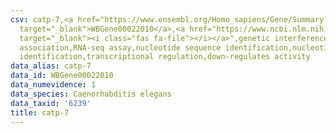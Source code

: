 ```yaml
---
csv: catp-7,<a href="https://www.ensembl.org/Homo_sapiens/Gene/Summary?db=core;g=WBGene00022010"
  target="_blank">WBGene00022010</a>,<a href="https://www.ncbi.nlm.nih.gov/pubmed/27496166"
  target="_blank"><i class="fas fa-file"></i></a>",genetic interference,functional
  association,RNA-seq assay,nucleotide sequence identification,nucleotide sequence
  identification,transcriptional regulation,down-regulates activity
data_alias: catp-7
data_id: WBGene00022010
data_numevidence: 1
data_species: Caenorhabditis elegans
data_taxid: '6239'
title: catp-7
---
```

